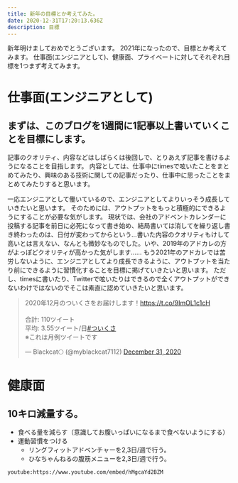 ```yaml
---
title: 新年の目標とか考えてみた。
date: 2020-12-31T17:20:13.636Z
description: 目標
---
```

新年明けましておめでとうございます。
2021年になったので、目標とか考えてみます。
仕事面(エンジニアとして)、健康面、プライベートに対してそれぞれ目標を1つまず考えてみます。

# 仕事面(エンジニアとして) 

## まずは、このブログを1週間に1記事以上書いていくことを目標にします。
記事のクオリティ、内容などはしばらくは後回しで、とりあえず記事を書けるようになることを目指します。
内容としては、仕事中にtimesで呟いたことをまとめてみたり、興味のある技術に関しての記事だったり、仕事中に思ったことをまとめてみたりすると思います。

一応エンジニアとして働いているので、エンジニアとしてよりいっそう成長していきたいと思います。
そのためには、アウトプットをもっと積極的にできるようにすることが必要な気がします。
現状では、会社のアドベントカレンダーに投稿する記事を前日に必死になって書き始め、結局書いては消してを繰り返し書き終わったのは、日付が変わってからという...書いた内容のクオリティもけして高いとは言えない、なんとも微妙なものでした。いや、2019年のアドカレの方がよっぽどクオリティが高かった気がします......
もう2021年のアドカレでは苦労しないように、エンジニアとしてより成長できるように、アウトプットを当たり前にできるように習慣化することを目標に掲げていきたいと思います。
ただし、timesに書いたり、Twitterで呟いたりはできるので全くアウトプットができないわけではないのでそこは素直に認めていきたいと思います。

<blockquote class="twitter-tweet"><p lang="ja" dir="ltr">2020年12月のついくさをお届けします！<a href="https://t.co/9ImOL1c1cH">https://t.co/9ImOL1c1cH</a><br><br>合計: 110ツイート<br>平均: 3.55ツイート/日<a href="https://twitter.com/hashtag/%E3%81%A4%E3%81%84%E3%81%8F%E3%81%95?src=hash&amp;ref_src=twsrc%5Etfw">#ついくさ</a><br>※これは月例ツイートです</p>&mdash; Blackcat🌕 (@myblackcat7112) <a href="https://twitter.com/myblackcat7112/status/1344662175856656385?ref_src=twsrc%5Etfw">December 31, 2020</a></blockquote>

# 健康面

## 10キロ減量する。
* 食べる量を減らす（意識してお腹いっぱいになるまで食べないようにする）
* 運動習慣をつける
　
  * リングフィットアドベンチャーを2,3日/週で行う。
  * ひなちゃんねるの腹筋メニューを2,3日/週で行う。

`youtube:https://www.youtube.com/embed/hMgcaYd2BZM`









 






